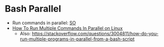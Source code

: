 # Bash Parallel

* Run commands in parallel: [SO](https://stackoverflow.com/a/42652097/125246)
* [How To Run Multiple Commands In Parallel on Linux](https://www.slashroot.in/how-run-multiple-commands-parallel-linux)
  * Also: <https://stackoverflow.com/questions/3004811/how-do-you-run-multiple-programs-in-parallel-from-a-bash-script>